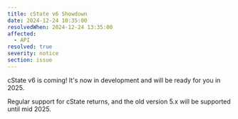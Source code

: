 ```yaml
---
title: cState v6 Showdown
date: 2024-12-24 10:35:00
resolvedWhen: 2024-12-24 13:35:00
affected:
  - API
resolved: true
severity: notice
section: issue
---
```


cState v6 is coming! It's now in development and will be ready for you in 2025.

Regular support for cState returns, and the old version 5.x will be supported until mid 2025.

